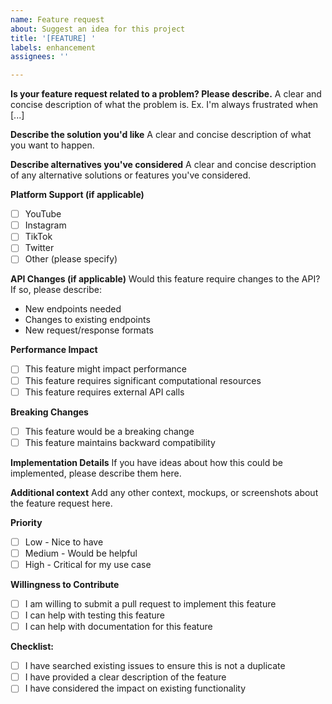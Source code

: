 ```yaml
---
name: Feature request
about: Suggest an idea for this project
title: '[FEATURE] '
labels: enhancement
assignees: ''

---
```


**Is your feature request related to a problem? Please describe.**
A clear and concise description of what the problem is. Ex. I'm always frustrated when [...]

**Describe the solution you'd like**
A clear and concise description of what you want to happen.

**Describe alternatives you've considered**
A clear and concise description of any alternative solutions or features you've considered.

**Platform Support (if applicable)**
- [ ] YouTube
- [ ] Instagram
- [ ] TikTok
- [ ] Twitter
- [ ] Other (please specify)

**API Changes (if applicable)**
Would this feature require changes to the API? If so, please describe:
- New endpoints needed
- Changes to existing endpoints
- New request/response formats

**Performance Impact**
- [ ] This feature might impact performance
- [ ] This feature requires significant computational resources
- [ ] This feature requires external API calls

**Breaking Changes**
- [ ] This feature would be a breaking change
- [ ] This feature maintains backward compatibility

**Implementation Details**
If you have ideas about how this could be implemented, please describe them here.

**Additional context**
Add any other context, mockups, or screenshots about the feature request here.

**Priority**
- [ ] Low - Nice to have
- [ ] Medium - Would be helpful
- [ ] High - Critical for my use case

**Willingness to Contribute**
- [ ] I am willing to submit a pull request to implement this feature
- [ ] I can help with testing this feature
- [ ] I can help with documentation for this feature

**Checklist:**
- [ ] I have searched existing issues to ensure this is not a duplicate
- [ ] I have provided a clear description of the feature
- [ ] I have considered the impact on existing functionality